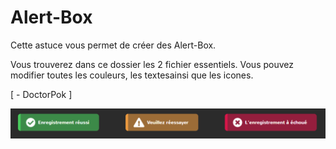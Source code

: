 # Alert-Box

Cette astuce vous permet de créer des Alert-Box.

Vous trouverez dans ce dossier les 2 fichier essentiels. Vous pouvez modifier toutes les couleurs, les textesainsi que les icones.

[ - DoctorPok ]

<div align="center">
  <img src="https://github.com/DoctorPok42/Astuces-Web/blob/main/V1/IMG/Alert-Box.PNG">
</div>
